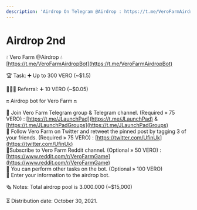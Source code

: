 ```yaml
---
description: 'Airdrop On Telegram @Airdrop : https://t.me/VeroFarmAirdropBot'
---
```


# Airdrop 2nd

💧 Vero Farm @Airdrop 💧  
[https://t.me/VeroFarmAirdropBot](https://t.me/VeroFarmAirdropBot)

🏆 Task: ➕ Up to 300 VERO \(~$1.5\)

👨‍👩‍👧 Referral: ➕ 10 VERO \(~$0.05\)

🔛 Airdrop bot for Vero Farm 🔛

💠 Join Vero Farm Telegram group & Telegram channel. \(Required » 75 VERO\) : [https://t.me/JLaunchPad](https://t.me/JLaunchPad)  & [https://t.me/JLaunchPadGroups](https://t.me/JLaunchPadGroups)  
💠 Follow Vero Farm on Twitter and retweet the pinned post by tagging 3 of your friends. \(Required » 75 VERO\) : [https://twitter.com/UfinUk](https://twitter.com/UfinUk)   
💠Subscribe to Vero Farm Reddit channel. \(Optional » 50 VERO\) : [https://www.reddit.com/r/VeroFarmGame](https://www.reddit.com/r/VeroFarmGame)  
💠 You can perform other tasks on the bot. \(Optional » 100 VERO\)   
💠 Enter your information to the airdrop bot.

🗞 Notes: Total airdrop pool is 3.000.000 \(~$15,000\)

⏳ Distribution date: October 30, 2021.

  


